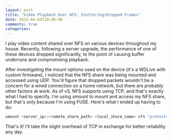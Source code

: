 ```yaml
---
layout: post
title: "Video Playback Over NFS: Stuttering/Dropped Frames"
date: 2012-04-04T20:06:00
comments: true
categories:
---
```

I play video content shared over NFS on various devices throughout my house. Recently, following a server upgrade, the performance of one of these devices dropped significantly, to the point of causing buffer underruns and compromising playback.

After investigating the mount options used on the device (it's a WDLive with custom firmware), I noticed that the NFS share was being mounted and accessed using UDP. You'd figure that dropped packets wouldn't be a concern for a wired connection on a home network, but there are probably other factors at work. As of v3, NFS supports using TCP, and that's exactly what I had to specify. I'm using xmount to mount and access my NFS share, but that's only because I'm using FUSE. Here's what I ended up having to do:

``` bash
xmount <server_ip>:<remote_share_path> <local_share_name> nfs "proto=tcp"
```

That's it! I'll take the slight overhead of TCP in exchange for better reliability any day.
